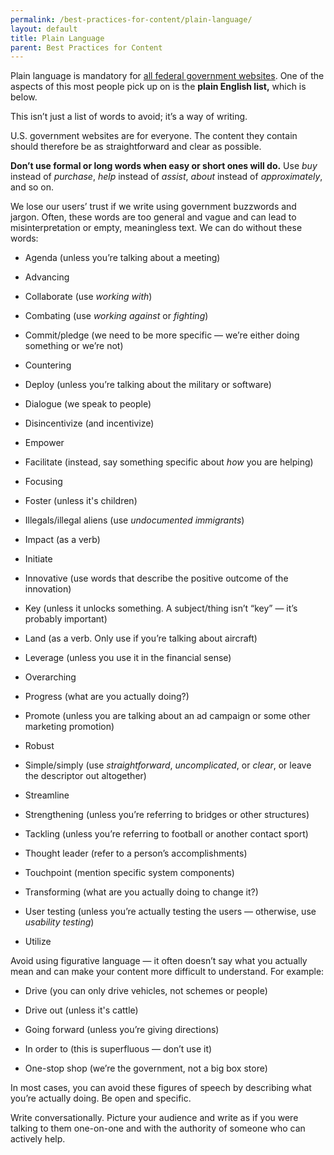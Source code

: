 ```yaml
---
permalink: /best-practices-for-content/plain-language/
layout: default
title: Plain Language
parent: Best Practices for Content
---
```


Plain language is mandatory for [all federal government
websites](http://www.plainlanguage.gov/). One of the aspects of
this most people pick up on is the **plain English list,** which is
below.

This isn’t just a list of words to avoid; it’s a way of writing.

U.S. government websites are for everyone. The content they contain
should therefore be as straightforward and clear as possible.

**Don’t use formal or long words when easy or short ones will do.** Use
_buy_ instead of _purchase_, _help_ instead of _assist_, _about_ instead
of _approximately_, and so on.

We lose our users’ trust if we write using government buzzwords and
jargon. Often, these words are too general and vague and can lead to
misinterpretation or empty, meaningless text. We can do without these
words:

-   Agenda (unless you’re talking about a meeting)

-   Advancing

-   Collaborate (use *working with*)

-   Combating (use *working against* or *fighting*)

-   Commit/pledge (we need to be more specific — we’re either doing something or we’re not)

-   Countering

-   Deploy (unless you’re talking about the military or software)

-   Dialogue (we speak to people)

-   Disincentivize (and incentivize)

-   Empower

-   Facilitate (instead, say something specific about *how* you are helping)

-   Focusing

-   Foster (unless it's children)

-   Illegals/illegal aliens (use *undocumented immigrants*)

-   Impact (as a verb)

-   Initiate

-   Innovative (use words that describe the positive outcome of the innovation)

-   Key (unless it unlocks something. A subject/thing isn’t “key” — it’s probably important)

-   Land (as a verb. Only use if you’re talking about aircraft)

-   Leverage (unless you use it in the financial sense)

-   Overarching

-   Progress (what are you actually doing?)

-   Promote (unless you are talking about an ad campaign or some other marketing promotion)

-   Robust

-   Simple/simply (use *straightforward*, *uncomplicated*, or *clear*, or leave the descriptor out altogether)

-   Streamline

-   Strengthening (unless you’re referring to bridges or other structures)

-   Tackling (unless you’re referring to football or another contact sport)

-   Thought leader (refer to a person’s accomplishments)

-   Touchpoint (mention specific system components)

-   Transforming (what are you actually doing to change it?)

-   User testing (unless you’re actually testing the users — otherwise, use *usability testing*)

-   Utilize

Avoid using figurative language — it often doesn’t say what you actually
mean and can make your content more difficult to understand. For
example:

-   Drive (you can only drive vehicles, not schemes or people)

-   Drive out (unless it's cattle)

-   Going forward (unless you’re giving directions)

-   In order to (this is superfluous — don’t use it)

-   One-stop shop (we’re the government, not a big box store)

In most cases, you can avoid these figures of speech by describing what
you’re actually doing. Be open and specific.

Write conversationally. Picture your audience and write as if you were
talking to them one-on-one and with the authority of someone who can
actively help.
